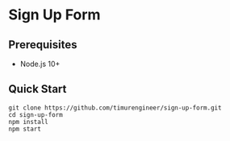 # Sign Up Form

## Prerequisites

- Node.js 10+

## Quick Start

```
git clone https://github.com/timurengineer/sign-up-form.git
cd sign-up-form
npm install
npm start
```
